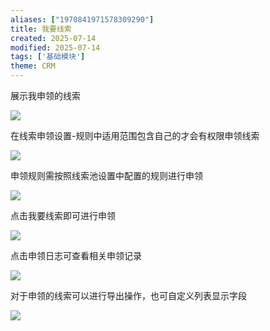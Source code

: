```yaml
---
aliases: ["1970841971578309290"]
title: 我要线索
created: 2025-07-14
modified: 2025-07-14
tags: ['基础模块']
theme: CRM
---
```


展示我申领的线索

![](a301c410122c308212aa24dd39cfc690.jpg)

在线索申领设置-规则中适用范围包含自己的才会有权限申领线索

![](dea9ecee3e4fc6ae33a382b885bba911.jpg)

申领规则需按照线索池设置中配置的规则进行申领

![](afe2da965bb42f4df8ca558083d31f88.jpg)

点击我要线索即可进行申领

![](d0cfb5337d0491d39f3513ea2d4dcd26.jpg)

点击申领日志可查看相关申领记录

![](15c132e307f2c071d1a4099ec0f6b44b.jpg)

对于申领的线索可以进行导出操作，也可自定义列表显示字段

![](e883fdf6e711054dd11d806e39e3f5f5.jpg)